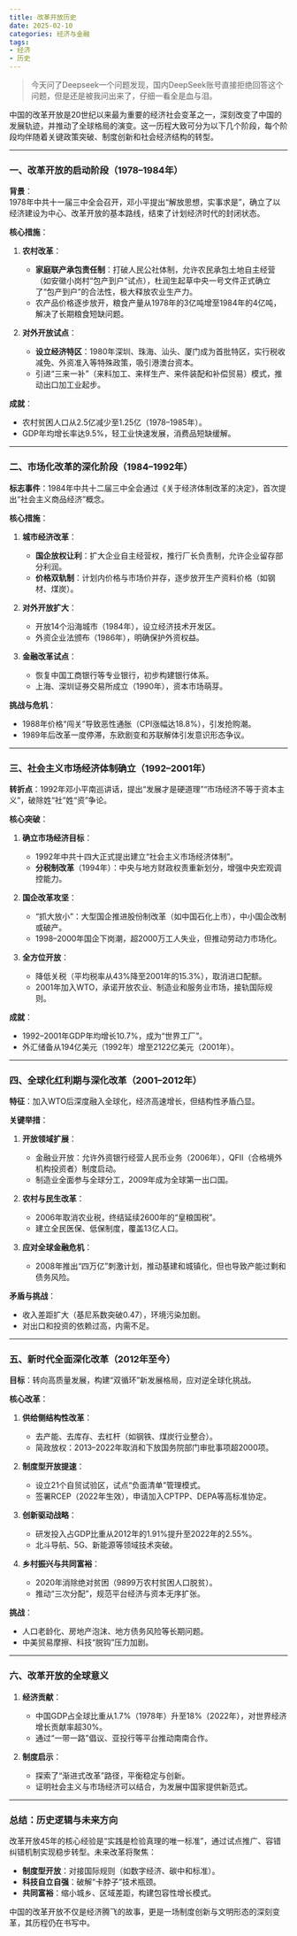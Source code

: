 ```yaml
---
title: 改革开放历史
date: 2025-02-10
categories: 经济与金融
tags: 
- 经济
- 历史
---
```


> 今天问了Deepseek一个问题发现，国内DeepSeek账号直接拒绝回答这个问题，但是还是被我问出来了，仔细一看全是血与泪。

中国的改革开放是20世纪以来最为重要的经济社会变革之一，深刻改变了中国的发展轨迹，并推动了全球格局的演变。这一历程大致可分为以下几个阶段，每个阶段均伴随着关键政策突破、制度创新和社会经济结构的转型。

---

### 一、改革开放的启动阶段（1978–1984年）
**背景**：  
1978年中共十一届三中全会召开，邓小平提出“解放思想，实事求是”，确立了以经济建设为中心、改革开放的基本路线，结束了计划经济时代的封闭状态。

**核心措施**：  
1. **农村改革**：  
   - **家庭联产承包责任制**：打破人民公社体制，允许农民承包土地自主经营（如安徽小岗村“包产到户”试点），杜润生起草中央一号文件正式确立了“包产到户”的合法性，极大释放农业生产力。  
   - 农产品价格逐步放开，粮食产量从1978年的3亿吨增至1984年的4亿吨，解决了长期粮食短缺问题。  

2. **对外开放试点**：  
   - **设立经济特区**：1980年深圳、珠海、汕头、厦门成为首批特区，实行税收减免、外资准入等特殊政策，吸引港澳台资本。  
   - 引进“三来一补”（来料加工、来样生产、来件装配和补偿贸易）模式，推动出口加工业起步。

**成就**：  
- 农村贫困人口从2.5亿减少至1.25亿（1978–1985年）。  
- GDP年均增长率达9.5%，轻工业快速发展，消费品短缺缓解。

---

### 二、市场化改革的深化阶段（1984–1992年）
**标志事件**：1984年中共十二届三中全会通过《关于经济体制改革的决定》，首次提出“社会主义商品经济”概念。

**核心措施**：  
1. **城市经济改革**：  
   - **国企放权让利**：扩大企业自主经营权，推行厂长负责制，允许企业留存部分利润。  
   - **价格双轨制**：计划内价格与市场价并存，逐步放开生产资料价格（如钢材、煤炭）。  

2. **对外开放扩大**：  
   - 开放14个沿海城市（1984年），设立经济技术开发区。  
   - 外资企业法颁布（1986年），明确保护外资权益。  

3. **金融改革试点**：  
   - 恢复中国工商银行等专业银行，初步构建银行体系。  
   - 上海、深圳证券交易所成立（1990年），资本市场萌芽。

**挑战与危机**：  
- 1988年价格“闯关”导致恶性通胀（CPI涨幅达18.8%），引发抢购潮。  
- 1989年后改革一度停滞，东欧剧变和苏联解体引发意识形态争议。

---

### 三、社会主义市场经济体制确立（1992–2001年）
**转折点**：1992年邓小平南巡讲话，提出“发展才是硬道理”“市场经济不等于资本主义”，破除姓“社”姓“资”争论。

**核心突破**：  
1. **确立市场经济目标**：  
   - 1992年中共十四大正式提出建立“社会主义市场经济体制”。  
   - **分税制改革**（1994年）：中央与地方财政权责重新划分，增强中央宏观调控能力。  

2. **国企改革攻坚**：  
   - “抓大放小”：大型国企推进股份制改革（如中国石化上市），中小国企改制或破产。  
   - 1998–2000年国企下岗潮，超2000万工人失业，但推动劳动力市场化。  

3. **全方位开放**：  
   - 降低关税（平均税率从43%降至2001年的15.3%），取消进口配额。  
   - 2001年加入WTO，承诺开放农业、制造业和服务业市场，接轨国际规则。  

**成就**：  
- 1992–2001年GDP年均增长10.7%，成为“世界工厂”。  
- 外汇储备从194亿美元（1992年）增至2122亿美元（2001年）。  

---

### 四、全球化红利期与深化改革（2001–2012年）
**特征**：加入WTO后深度融入全球化，经济高速增长，但结构性矛盾凸显。

**关键举措**：  
1. **开放领域扩展**：  
   - 金融业开放：允许外资银行经营人民币业务（2006年），QFII（合格境外机构投资者）制度启动。  
   - 制造业全面参与全球分工，2009年成为全球第一出口国。  

2. **农村与民生改革**：  
   - 2006年取消农业税，终结延续2600年的“皇粮国税”。  
   - 建立全民医保、低保制度，覆盖13亿人口。  

3. **应对全球金融危机**：  
   - 2008年推出“四万亿”刺激计划，推动基建和城镇化，但也导致产能过剩和债务风险。  

**矛盾与挑战**：  
- 收入差距扩大（基尼系数突破0.47），环境污染加剧。  
- 对出口和投资的依赖过高，内需不足。

---

### 五、新时代全面深化改革（2012年至今）
**目标**：转向高质量发展，构建“双循环”新发展格局，应对逆全球化挑战。

**核心改革**：  
1. **供给侧结构性改革**：  
   - 去产能、去库存、去杠杆（如钢铁、煤炭行业整合）。  
   - 简政放权：2013–2022年取消和下放国务院部门审批事项超2000项。  

2. **制度型开放提速**：  
   - 设立21个自贸试验区，试点“负面清单”管理模式。  
   - 签署RCEP（2022年生效），申请加入CPTPP、DEPA等高标准协定。  

3. **创新驱动战略**：  
   - 研发投入占GDP比重从2012年的1.91%提升至2022年的2.55%。  
   - 北斗导航、5G、新能源等领域技术突破。  

4. **乡村振兴与共同富裕**：  
   - 2020年消除绝对贫困（9899万农村贫困人口脱贫）。  
   - 推动“三次分配”，规范平台经济与资本无序扩张。  

**挑战**：  
- 人口老龄化、房地产泡沫、地方债务风险等长期问题。  
- 中美贸易摩擦、科技“脱钩”压力加剧。

---

### 六、改革开放的全球意义
1. **经济贡献**：  
   - 中国GDP占全球比重从1.7%（1978年）升至18%（2022年），对世界经济增长贡献率超30%。  
   - 通过“一带一路”倡议、亚投行等平台推动南南合作。  

2. **制度启示**：  
   - 探索了“渐进式改革”路径，平衡稳定与创新。  
   - 证明社会主义与市场经济可以结合，为发展中国家提供新范式。

---

### 总结：历史逻辑与未来方向
改革开放45年的核心经验是“实践是检验真理的唯一标准”，通过试点推广、容错纠错机制实现稳步转型。未来改革将聚焦：  
- **制度型开放**：对接国际规则（如数字经济、碳中和标准）。  
- **科技自立自强**：破解“卡脖子”技术瓶颈。  
- **共同富裕**：缩小城乡、区域差距，构建包容性增长模式。  

中国的改革开放不仅是经济腾飞的故事，更是一场制度创新与文明形态的深刻变革，其历程仍在书写中。
